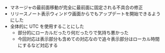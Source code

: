 * マネージャの最前面移動が完全に最前面に固定される不具合の修正
* リリースノート表示ウィンドウ画面からでもアップデートを開始できるようにした
* 全体的に UTC を使用することにした
    * 部分的にローカルだったり何だったりで気持ち悪かった
    * 今回対応は表示部分も含めての対応なので追々表示部分はローカル時間にするなど対応する
